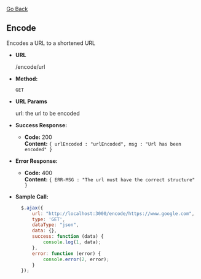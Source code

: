 [Go Back](https://github.com/alvaroassmus/indicinaUrl#readme)

**Encode**
----
Encodes a URL to a shortened URL

* **URL**

  /encode/url

* **Method:**

  `GET`

* **URL Params**

   url: the url to be encoded

* **Success Response:**

    * **Code:** 200 <br />
      **Content:** `{ urlEncoded : "urlEncoded", msg : "Url has been encoded" }`

* **Error Response:**

    * **Code:** 400 <br />
      **Content:** `{ ERR-MSG : "The url must have the correct structure" }`
* **Sample Call:**

  ```javascript
    $.ajax({
        url: "http://localhost:3000/encode/https://www.google.com",
        type: 'GET',
        dataType: "json",
        data: {},
        success: function (data) {
            console.log(1, data);
        },
        error: function (error) {
            console.error(2, error);
        }
    });
  ```
